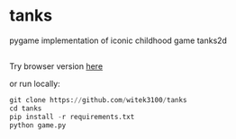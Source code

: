# tanks
pygame implementation of iconic childhood game tanks2d

##
Try browser version [here](https://witek13.itch.io/tanks2d?secret=friNVmjsqKQnMLSgmrrfQhs10)

or run locally:
```Python I'm A tab
git clone https://github.com/witek3100/tanks
cd tanks
pip install -r requirements.txt
python game.py

```
